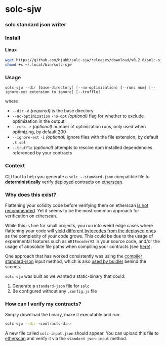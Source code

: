 # solc-sjw
### solc standard json writer

### Install

#### Linux
```bash
wget https://github.com/hjubb/solc-sjw/releases/download/v0.2.0/solc-sjw-linux-x64 -O ~/.local/bin/solc-sjw
chmod +x ~/.local/bin/solc-sjw
```

### Usage
`solc-sjw --dir [base-directory] [--no-optimization] [--runs num] [--ignore-ext extension to ignore] [--truffle]`

where
* `--dir` `-d` *(required)* is the base directory
* `--no-optimization` `-no-opt` *(optional)* flag for whether to exclude optimization in the output
* `--runs` `-r` *(optional)* number of optimization runs, only used when optimizing, by default 200
* `--ignore-ext` `-i` *(optional)* ignore files with the file extension, by default `.t.sol`
* `--truffle` *(optional)* attempts to resolve npm installed dependencies referenced by your contracts


### Context

CLI tool to help you generate a `solc --standard-json` compatible file to **deterministically** verify deployed contracts on [etherscan](https://etherscan.io).

### Why does this exist?

Flattening your solidity code before verifying them on etherscan [is not recommended](https://twitter.com/ethchris/status/1296121526601875456). Yet it seems to be the most common approach for verification on etherscan.

While this is fine for small projects, you run into weird edge cases where flattening your code will [yield different bytecodes from the deployed ones](https://github.com/UMAprotocol/protocol/issues/1807) as the complexity of your code grows. This could be due to the usage of experimental features such as `ABIEncoderV2` in your source code, and/or the usage of abosolute file paths when compiling your contracts (see [here](https://github.com/kendricktan/etherscan-verification-horrors)).

One approach that has worked consistently was using the [compiler standard-json](https://solidity.readthedocs.io/en/v0.6.12/using-the-compiler.html#compiler-input-and-output-json-description) input method, which is also [used by buidler](https://github.com/nomiclabs/buidler/pull/416) behind the scenes.

`solc-sjw` was built as we wanted a static-binary that could:

1. Generate a `standard-json` file for `solc`
2. Be configured without any `.config.js` file

### How can I verify my contracts?

Simply download the binary, make it executable and run:

```bash
solc-sjw --dir <contracts-dir>
```

A new file called `solc-input.json` should appear. You can upload this file to [etherscan](https://etherscan.io) and verify it via the `standard json-input` method.
